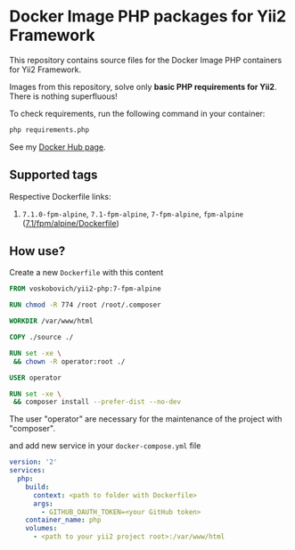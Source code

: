 Docker Image PHP packages for Yii2 Framework 
===

This repository contains source files for the Docker Image PHP containers for Yii2 Framework.

Images from this repository, solve only **basic PHP requirements for Yii2**. There is nothing superfluous!  

To check requirements, run the following command in your container:
```bash
php requirements.php
```

See my [Docker Hub page](https://hub.docker.com/u/voskobovich).

## Supported tags

Respective Dockerfile links:

1. `7.1.0-fpm-alpine`, `7.1-fpm-alpine`, `7-fpm-alpine`, `fpm-alpine` ([7.1/fpm/alpine/Dockerfile](https://github.com/voskobovich/yii2-docker/blob/master/php/7.1/fpm/alpine/Dockerfile))

## How use?

Create a new `Dockerfile` with this content

```dockerfile
FROM voskobovich/yii2-php:7-fpm-alpine

RUN chmod -R 774 /root /root/.composer

WORKDIR /var/www/html

COPY ./source ./

RUN set -xe \
 && chown -R operator:root ./

USER operator

RUN set -xe \
 && composer install --prefer-dist --no-dev
```

The user "operator" are necessary for the maintenance of the project with "composer".

and add new service in your `docker-compose.yml` file

```yaml
version: '2'
services:
  php:
    build:
      context: <path to folder with Dockerfile>
      args:
        - GITHUB_OAUTH_TOKEN=<your GitHub token>
    container_name: php
    volumes:
      - <path to your yii2 project root>:/var/www/html
```
